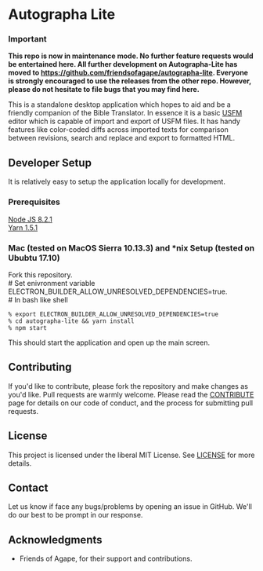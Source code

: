 # Autographa Lite    

### Important   
**This repo is now in maintenance mode. No further feature requests would be entertained here. All further development on Autographa-Lite has moved to https://github.com/friendsofagape/autographa-lite. Everyone is strongly encouraged to use the releases from the other repo. However, please do not hesitate to file bugs that you may find here.**

This is a standalone desktop application which hopes to aid and be a friendly companion of the Bible Translator. In essence it is a basic [USFM](http://paratext.org/about/usfm) editor which is capable of import and export of USFM files. It has handy features like color-coded diffs across imported texts for comparison between revisions, search and replace and export to formatted HTML.

## Developer Setup
It is relatively easy to setup the application locally for development.


### Prerequisites
[Node JS 8.2.1](https://nodejs.org/en/blog/release/v8.2.1/)    
[Yarn 1.5.1](https://yarnpkg.com/en/docs/install)

### Mac (tested on MacOS Sierra 10.13.3) and *nix Setup (tested on Ububtu 17.10)
Fork this repository.   
\# Set enivronment variable ELECTRON_BUILDER_ALLOW_UNRESOLVED_DEPENDENCIES=true.   
\# In bash like shell

```% export ELECTRON_BUILDER_ALLOW_UNRESOLVED_DEPENDENCIES=true ```     
```% cd autographa-lite && yarn install ```     
```% npm start```

This should start the application and open up the main screen.

## Contributing
If you'd like to contribute, please fork the repository and make changes as you'd like. Pull requests are warmly welcome.
Please read the [CONTRIBUTE](https://github.com/Bridgeconn/autographa-lite/blob/master/CONTRIBUTE.md) page for details on our code of conduct, and the process for submitting pull requests.

## License
This project is licensed under the liberal MIT License. See [LICENSE](https://github.com/Bridgeconn/autographa-lite/blob/master/LICENSE) for more details.

## Contact
Let us know if face any bugs/problems by opening an issue in GitHub. We'll do our best to be prompt in our response.

## Acknowledgments
* Friends of Agape, for their support and contributions.
